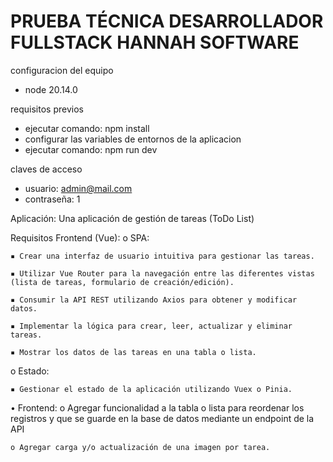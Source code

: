# PRUEBA TÉCNICA DESARROLLADOR FULLSTACK HANNAH SOFTWARE

configuracion del equipo
* node 20.14.0

requisitos previos
* ejecutar comando: npm install
* configurar las variables de entornos de la aplicacion
* ejecutar comando: npm run dev

claves de acceso
* usuario: admin@mail.com
* contraseña: 1 

Aplicación: Una aplicación de gestión de tareas (ToDo List)

Requisitos
Frontend (Vue):
o SPA:

    ▪ Crear una interfaz de usuario intuitiva para gestionar las tareas.

    ▪ Utilizar Vue Router para la navegación entre las diferentes vistas (lista de tareas, formulario de creación/edición).

    ▪ Consumir la API REST utilizando Axios para obtener y modificar datos.

    ▪ Implementar la lógica para crear, leer, actualizar y eliminar tareas.

    ▪ Mostrar los datos de las tareas en una tabla o lista.

o Estado:

    ▪ Gestionar el estado de la aplicación utilizando Vuex o Pinia.


• Frontend:
    o Agregar funcionalidad a la tabla o lista para reordenar los registros y que se guarde en la base de datos mediante un endpoint de la API
    
    o Agregar carga y/o actualización de una imagen por tarea.